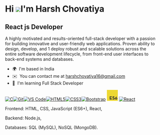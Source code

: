 Hi ![](https://user-images.githubusercontent.com/18350557/176309783-0785949b-9127-417c-8b55-ab5a4333674e.gif)I'm Harsh Chovatiya
============================================================================================================================

React js Developer
-------------------

A highly motivated and results-oriented full-stack developer with a passion for building innovative and user-friendly web applications. Proven ability to design, develop, and 1  deploy robust and scalable solutions across the entire software development lifecycle, from front-end user interfaces to back-end systems and databases.

*   🌍  I'm based in India
*   ✉️  You can contact me at [harshchovatiya16@gmail.com](mailto:harshchovatiya16@gmail.com)
*   🧠  I'm learning Full Stack Developer



<p align="left">
<a href="https://docs.microsoft.com/en-us/cpp/?view=msvc-170" target="_blank" rel="noreferrer"><img src="https://raw.githubusercontent.com/danielcranney/readme-generator/main/public/icons/skills/c-colored.svg" width="36" height="36" alt="C" /></a><a href="https://git-scm.com/" target="_blank" rel="noreferrer"><img src="https://raw.githubusercontent.com/danielcranney/readme-generator/main/public/icons/skills/git-colored.svg" width="36" height="36" alt="Git" /></a><a href="https://code.visualstudio.com/" target="_blank" rel="noreferrer"><img src="https://raw.githubusercontent.com/danielcranney/readme-generator/main/public/icons/skills/visualstudiocode.svg" width="36" height="36" alt="VS Code" /></a><a href="https://developer.mozilla.org/en-US/docs/Glossary/HTML5" target="_blank" rel="noreferrer"><img src="https://raw.githubusercontent.com/danielcranney/readme-generator/main/public/icons/skills/html5-colored.svg" width="36" height="36" alt="HTML5" /></a><a href="https://www.w3.org/TR/CSS/#css" target="_blank" rel="noreferrer"><img src="https://raw.githubusercontent.com/danielcranney/readme-generator/main/public/icons/skills/css3-colored.svg" width="36" height="36" alt="CSS3" /></a><a href="https://getbootstrap.com/" target="_blank" rel="noreferrer"><img src="https://raw.githubusercontent.com/danielcranney/readme-generator/main/public/icons/skills/bootstrap-colored.svg" width="36" height="36" alt="Bootstrap" /></a>
  <a href="https://www.programiz.com/javascript/ES6" target="_blank" rel="noreferrer"><img src="https://github.com/MarioTerron/logo-images/blob/master/logos/es6.png" width="36" height="36" alt="ES6" /></a>
  <a href="https://react.dev/" target="_blank" rel="noreferrer"><img src="https://raw.githubusercontent.com/jalbertsr/logo-badge-images/master/img/react_logo.png" width="36" height="36" alt="React" /></a>
                    </p>


Frontend: HTML, CSS, JavaScript (ES6+), React, 

Backend: Node.js,

Databases: SQL (MySQL), NoSQL (MongoDB).
